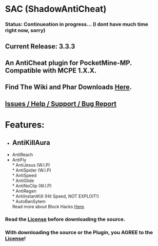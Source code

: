 # SAC (ShadowAntiCheat)

### Status: Continueation in progress... (I dont have much time right now, sorry)

## Current Release: 3.3.3

## An AntiCheat plugin for PocketMine-MP.<br>Compatible with MCPE 1.X.X.

## Find The Wiki and Phar Downloads [Here](https://github.com/DarkWav/ShadowAntiCheat/wiki).

## [Issues / Help / Support / Bug Report](https://github.com/DarkWav/SAC/issues)

# Features:<br>
* ## AntiKillAura<br>
* AntiReach<br>
* AntiFly<br>* AntiJesus (W.I.P)<br>* AntiSpider (W.I.P)<br>* AntiSpeed<br>* AntiGlide<br>* AntiNoClip (W.I.P)<br>* AntiRegen<br>* AntiInstantKill (Hit Speed, NOT EXPLOIT!)<br>* AutoBanSytem<br>Read more about Block Hacks [Here](https://github.com/DarkWav/SAC/wiki/About-Block-Hack-Detection).

### Read the [License](https://github.com/DarkWav/ShadowAntiCheat/blob/master/LICENSE) before downloading the source.
### With downloading the source or the Plugin, you AGREE to the [License](https://github.com/DarkWav/ShadowAntiCheat/blob/master/LICENSE)!
